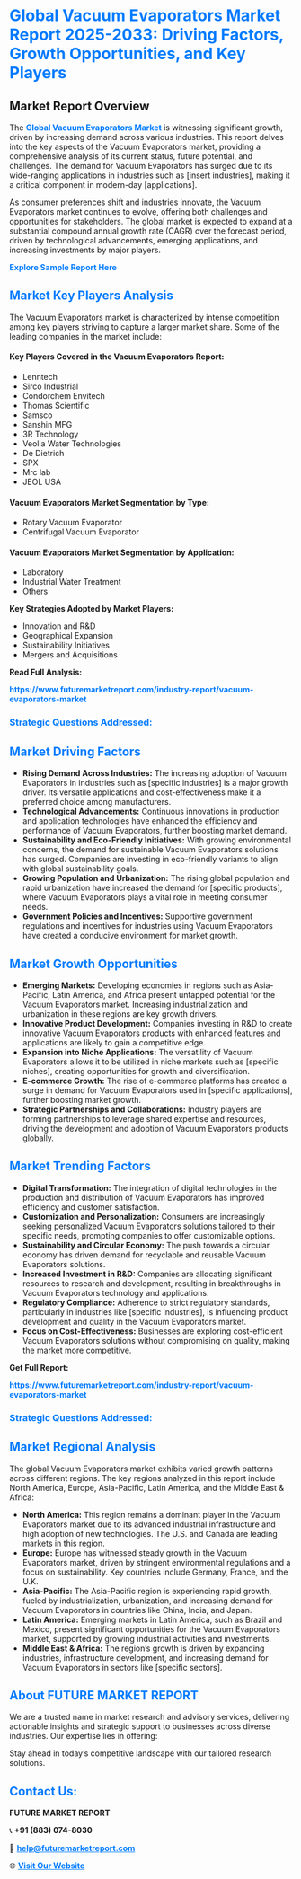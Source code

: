 <h1 style="color: #007BFF;">Global Vacuum Evaporators Market Report 2025-2033: Driving Factors, Growth Opportunities, and Key Players</h1>

<section id="overview">
<h2>Market Report Overview</h2>
<p>The <a href="https://www.futuremarketreport.com/industry-report/vacuum-evaporators-market" style="color: #007BFF; text-decoration: none;"><strong>Global Vacuum Evaporators Market</strong></a> is witnessing significant growth, driven by increasing demand across various industries. This report delves into the key aspects of the Vacuum Evaporators market, providing a comprehensive analysis of its current status, future potential, and challenges. The demand for Vacuum Evaporators has surged due to its wide-ranging applications in industries such as [insert industries], making it a critical component in modern-day [applications].</p>
<p>As consumer preferences shift and industries innovate, the Vacuum Evaporators market continues to evolve, offering both challenges and opportunities for stakeholders. The global market is expected to expand at a substantial compound annual growth rate (CAGR) over the forecast period, driven by technological advancements, emerging applications, and increasing investments by major players.</p>
</section>

<section id="overview">
<p><a href="https://www.futuremarketreport.com/request-sample/reportId=60411" style="color: #007BFF; text-decoration: none;"><strong>Explore Sample Report Here</strong></a></p>
</section>

<section id="key-players">
<h2 style="color: #007BFF;">Market Key Players Analysis</h2>
<p>The Vacuum Evaporators market is characterized by intense competition among key players striving to capture a larger market share. Some of the leading companies in the market include:</p>
<h4>Key Players Covered in the Vacuum Evaporators Report:</h4>
<ul><li>Lenntech</li><li>Sirco Industrial</li><li>Condorchem Envitech</li><li>Thomas Scientific</li><li>Samsco</li><li>Sanshin MFG</li><li>3R Technology</li><li>Veolia Water Technologies</li><li>De Dietrich</li><li>SPX</li><li>Mrc lab</li><li>JEOL USA</li></ul>
<h4>Vacuum Evaporators Market Segmentation by Type:</h4>
<ul><li>Rotary Vacuum Evaporator</li><li>Centrifugal Vacuum Evaporator</li></ul>

<h4>Vacuum Evaporators Market Segmentation by Application:</h4>
<ul><li>Laboratory</li><li>Industrial Water Treatment</li><li>Others</li></ul>
<p><strong>Key Strategies Adopted by Market Players:</strong></p>
<ul>
<li>Innovation and R&D</li>
<li>Geographical Expansion</li>
<li>Sustainability Initiatives</li>
<li>Mergers and Acquisitions</li>
</ul>
</section>

<section>
<p><strong>Read Full Analysis: </strong></p><a href="https://www.futuremarketreport.com/industry-report/vacuum-evaporators-market" style="color: #007BFF; text-decoration: none;"><strong>https://www.futuremarketreport.com/industry-report/vacuum-evaporators-market</strong></a>
<h3 style="color: #007BFF;">Strategic Questions Addressed:</h3>
</section>

<section id="driving-factors">
<h2 style="color: #007BFF;">Market Driving Factors</h2>
<ul>
<li><strong>Rising Demand Across Industries:</strong> The increasing adoption of Vacuum Evaporators in industries such as [specific industries] is a major growth driver. Its versatile applications and cost-effectiveness make it a preferred choice among manufacturers.</li>
<li><strong>Technological Advancements:</strong> Continuous innovations in production and application technologies have enhanced the efficiency and performance of Vacuum Evaporators, further boosting market demand.</li>
<li><strong>Sustainability and Eco-Friendly Initiatives:</strong> With growing environmental concerns, the demand for sustainable Vacuum Evaporators solutions has surged. Companies are investing in eco-friendly variants to align with global sustainability goals.</li>
<li><strong>Growing Population and Urbanization:</strong> The rising global population and rapid urbanization have increased the demand for [specific products], where Vacuum Evaporators plays a vital role in meeting consumer needs.</li>
<li><strong>Government Policies and Incentives:</strong> Supportive government regulations and incentives for industries using Vacuum Evaporators have created a conducive environment for market growth.</li>
</ul>
</section>

<section id="growth-opportunities">
<h2 style="color: #007BFF;">Market Growth Opportunities</h2>
<ul>
<li><strong>Emerging Markets:</strong> Developing economies in regions such as Asia-Pacific, Latin America, and Africa present untapped potential for the Vacuum Evaporators market. Increasing industrialization and urbanization in these regions are key growth drivers.</li>
<li><strong>Innovative Product Development:</strong> Companies investing in R&D to create innovative Vacuum Evaporators products with enhanced features and applications are likely to gain a competitive edge.</li>
<li><strong>Expansion into Niche Applications:</strong> The versatility of Vacuum Evaporators allows it to be utilized in niche markets such as [specific niches], creating opportunities for growth and diversification.</li>
<li><strong>E-commerce Growth:</strong> The rise of e-commerce platforms has created a surge in demand for Vacuum Evaporators used in [specific applications], further boosting market growth.</li>
<li><strong>Strategic Partnerships and Collaborations:</strong> Industry players are forming partnerships to leverage shared expertise and resources, driving the development and adoption of Vacuum Evaporators products globally.</li>
</ul>
</section>

<section id="trending-factors">
<h2 style="color: #007BFF;">Market Trending Factors</h2>
<ul>
<li><strong>Digital Transformation:</strong> The integration of digital technologies in the production and distribution of Vacuum Evaporators has improved efficiency and customer satisfaction.</li>
<li><strong>Customization and Personalization:</strong> Consumers are increasingly seeking personalized Vacuum Evaporators solutions tailored to their specific needs, prompting companies to offer customizable options.</li>
<li><strong>Sustainability and Circular Economy:</strong> The push towards a circular economy has driven demand for recyclable and reusable Vacuum Evaporators solutions.</li>
<li><strong>Increased Investment in R&D:</strong> Companies are allocating significant resources to research and development, resulting in breakthroughs in Vacuum Evaporators technology and applications.</li>
<li><strong>Regulatory Compliance:</strong> Adherence to strict regulatory standards, particularly in industries like [specific industries], is influencing product development and quality in the Vacuum Evaporators market.</li>
<li><strong>Focus on Cost-Effectiveness:</strong> Businesses are exploring cost-efficient Vacuum Evaporators solutions without compromising on quality, making the market more competitive.</li>
</ul>
</section>

<section>
<p><strong>Get Full Report: </strong></p><a href="https://www.futuremarketreport.com/industry-report/vacuum-evaporators-market" style="color: #007BFF; text-decoration: none;"><strong>https://www.futuremarketreport.com/industry-report/vacuum-evaporators-market</strong></a>
<h3 style="color: #007BFF;">Strategic Questions Addressed:</h3>
</section>


<section id="regional-analysis">
<h2 style="color: #007BFF;">Market Regional Analysis</h2>
<p>The global Vacuum Evaporators market exhibits varied growth patterns across different regions. The key regions analyzed in this report include North America, Europe, Asia-Pacific, Latin America, and the Middle East & Africa:</p>
<ul>
<li><strong>North America:</strong> This region remains a dominant player in the Vacuum Evaporators market due to its advanced industrial infrastructure and high adoption of new technologies. The U.S. and Canada are leading markets in this region.</li>
<li><strong>Europe:</strong> Europe has witnessed steady growth in the Vacuum Evaporators market, driven by stringent environmental regulations and a focus on sustainability. Key countries include Germany, France, and the U.K.</li>
<li><strong>Asia-Pacific:</strong> The Asia-Pacific region is experiencing rapid growth, fueled by industrialization, urbanization, and increasing demand for Vacuum Evaporators in countries like China, India, and Japan.</li>
<li><strong>Latin America:</strong> Emerging markets in Latin America, such as Brazil and Mexico, present significant opportunities for the Vacuum Evaporators market, supported by growing industrial activities and investments.</li>
<li><strong>Middle East & Africa:</strong> The region’s growth is driven by expanding industries, infrastructure development, and increasing demand for Vacuum Evaporators in sectors like [specific sectors].</li>
</ul>
</section>

<footer>
<h2 style="color: #007BFF;">About FUTURE MARKET REPORT</h2>
<p>We are a trusted name in market research and advisory services, delivering actionable insights and strategic support to businesses across diverse industries. Our expertise lies in offering:</p>

<p>Stay ahead in today’s competitive landscape with our tailored research solutions.</p>

<h2 style="color: #007BFF;">Contact Us:</h2>
<p><strong>FUTURE MARKET REPORT</strong></p>
<p>📞 <strong>+91 (883) 074-8030</strong></p>
<p>📧 <strong><a href="mailto:help@futuremarketreport.com" style="color: #007BFF;">help@futuremarketreport.com</a></strong></p>
<p>🌐 <strong><a href="https://www.futuremarketreport.com/" style="color: #007BFF;">Visit Our Website</a></strong></p>
</footer>
